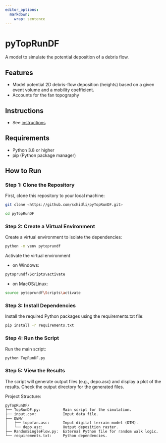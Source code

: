 ```yaml
---
editor_options: 
  markdown: 
    wrap: sentence
---
```


# pyTopRunDF

A model to simulate the potential deposition of a debris flow.

## Features

-   Model potential 2D debris-flow deposition (heights) based on a given event volume and a mobility coefficient.
-   Accounts for the fan topography

## Instructions

- See [instructions](docs/Instructions.md)

## Requirements

-   Python 3.8 or higher
-   pip (Python package manager)

## How to Run

### Step 1: Clone the Repository

First, clone this repository to your local machine:

``` bash
git clone <https://github.com/schidli/pyTopRunDF.git>

cd pyTopRunDF
```

### Step 2: Create a Virtual Environment

Create a virtual environment to isolate the dependencies:

``` bash
python -m venv pytoprundf
```

Activate the virtual environment

-   on Windows:

``` bash
pytoprundf\Scripts\activate
```

-   on MacOS/Linux:

``` bash
source pytoprundf\Scripts\activate
```

### Step 3: Install Dependencies

Install the required Python packages using the requirements.txt file:

``` bash
pip install -r requirements.txt
```

### Step 4: Run the Script

Run the main script:

``` bash
python TopRunDF.py
```

### Step 5: View the Results

The script will generate output files (e.g., depo.asc) and display a plot of the results.
Check the output directory for the generated files.

Project Structure:

```         
pyTopRunDF/
├── TopRunDF.py:          Main script for the simulation.
├── input.csv:            Input data file.
├── DEM/
│   ├── topofan.asc:      Input digital terrain model (DTM).
│   └── depo.asc:         Output deposition raster.
├── RandomSingleFlow.py:  External Python file for random walk logic.
└── requirements.txt:     Python dependencies.
```
